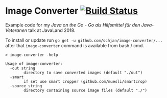 # Image Converter [![Build Status](https://travis-ci.org/schjan/image-converter.svg?branch=master)](https://travis-ci.org/schjan/image-converter)

Example code for my _Java on the Go - Go als Hilfsmittel für den Java-Veteranen_ talk at JavaLand 2018.

To install or update run `go get -u github.com/schjan/image-converter/...` after that `image-converter` command is available
from bash / cmd.


```
> image-converter -help

Usage of image-converter:
  -out string
        directory to save converted images (default "./out")
  -smart
        if set use smart cropper (github.com/muesli/smartcrop)
  -source string
        directory containing source image files (default "./")
```